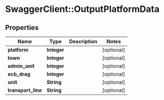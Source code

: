 # SwaggerClient::OutputPlatformData

## Properties
Name | Type | Description | Notes
------------ | ------------- | ------------- | -------------
**platform** | **Integer** |  | [optional] 
**town** | **Integer** |  | [optional] 
**admin_unit** | **Integer** |  | [optional] 
**ecb_drag** | **Integer** |  | [optional] 
**unit** | **String** |  | [optional] 
**transport_line** | **String** |  | [optional] 


